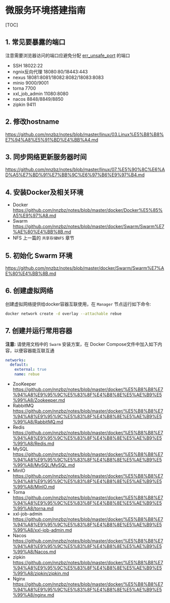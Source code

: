 # 微服务环境搭建指南

[TOC]

## 1. 常见要暴露的端口

注意需要浏览器访问的端口应避免分配 [err_unsafe_port](err_unsafe_port.md) 的端口

- SSH
  18022:22
- ngnix反向代理
  18080:80/18443:443
- nexus
  18081:8081/18082:8082/18083:8083
- minio
  9000/9001
- torna
  7700
- xxl_job_admin
  11080:8080
- nacos
  8848/8849/8850
- zipkin
  9411

## 2. 修改hostname

<https://github.com/nnzbz/notes/blob/master/linux/03.Linux%E5%B8%B8%E7%94%A8%E5%91%BD%E4%BB%A4.md>

## 3. 同步网络更新服务器时间

<https://github.com/nnzbz/notes/blob/master/linux/07.%E5%90%8C%E6%AD%A5%E7%BD%91%E7%BB%9C%E6%97%B6%E9%97%B4.md>

## 4. 安装Docker及相关环境

- Docker
  <https://github.com/nnzbz/notes/blob/master/docker/Docker%E5%85%A5%E9%97%A8.md>
- Swarm
  <https://github.com/nnzbz/notes/blob/master/docker/Swarm/Swarm%E7%AE%80%E4%BB%8B.md>
- NFS
  上一篇的 `共享存储NFS` 章节

## 5. 初始化 Swarm 环境

<https://github.com/nnzbz/notes/blob/master/docker/Swarm/Swarm%E7%AE%80%E4%BB%8B.md>

## 6. 创建虚拟网络

创建虚拟网络提供给docker容器互联使用，在 `Manager` 节点运行如下命令:

```sh
docker network create -d overlay --attachable rebue
```

## 7. 创建并运行常用容器

**注意:** 请使用文档中的 `Swarm` 安装方案，在 Docker Compose文件中加入如下内容，以便容器能互联互通

```yaml
networks:
  default:
    external: true
    name: rebue
```

- ZooKeeper
  <https://github.com/nnzbz/notes/blob/master/docker/%E5%B8%B8%E7%94%A8%E9%95%9C%E5%83%8F%E4%B8%8E%E5%AE%B9%E5%99%A8/Zookeeper.md>
- RabbitMQ
  <https://github.com/nnzbz/notes/blob/master/docker/%E5%B8%B8%E7%94%A8%E9%95%9C%E5%83%8F%E4%B8%8E%E5%AE%B9%E5%99%A8/RabbitMQ.md>
- Redis
  <https://github.com/nnzbz/notes/blob/master/docker/%E5%B8%B8%E7%94%A8%E9%95%9C%E5%83%8F%E4%B8%8E%E5%AE%B9%E5%99%A8/Redis.md>
- MySQL
  <https://github.com/nnzbz/notes/blob/master/docker/%E5%B8%B8%E7%94%A8%E9%95%9C%E5%83%8F%E4%B8%8E%E5%AE%B9%E5%99%A8/MySQL/MySQL.md>
- MinIO
  <https://github.com/nnzbz/notes/blob/master/docker/%E5%B8%B8%E7%94%A8%E9%95%9C%E5%83%8F%E4%B8%8E%E5%AE%B9%E5%99%A8/MinIO.md>
- Torna
  <https://github.com/nnzbz/notes/blob/master/docker/%E5%B8%B8%E7%94%A8%E9%95%9C%E5%83%8F%E4%B8%8E%E5%AE%B9%E5%99%A8/torna.md>
- xxl-job-admin
  <https://github.com/nnzbz/notes/blob/master/docker/%E5%B8%B8%E7%94%A8%E9%95%9C%E5%83%8F%E4%B8%8E%E5%AE%B9%E5%99%A8/xxl-job-admin.md>
- Nacos
  <https://github.com/nnzbz/notes/blob/master/docker/%E5%B8%B8%E7%94%A8%E9%95%9C%E5%83%8F%E4%B8%8E%E5%AE%B9%E5%99%A8/Nacos.md>
- zipkin
  <https://github.com/nnzbz/notes/blob/master/docker/%E5%B8%B8%E7%94%A8%E9%95%9C%E5%83%8F%E4%B8%8E%E5%AE%B9%E5%99%A8/zipkin/zipkin.md>
- Nginx
  <https://github.com/nnzbz/notes/blob/master/docker/%E5%B8%B8%E7%94%A8%E9%95%9C%E5%83%8F%E4%B8%8E%E5%AE%B9%E5%99%A8/nginx.md>
